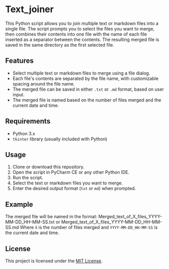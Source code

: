# Text_joiner

This Python script allows you to join multiple text or markdown files into a single file. The script prompts you to select the files you want to merge, then combines their contents into one file with the name of each file inserted as a separator between the contents. The resulting merged file is saved in the same directory as the first selected file.

## Features

- Select multiple text or markdown files to merge using a file dialog.
- Each file's contents are separated by the file name, with customizable spacing around the file name.
- The merged file can be saved in either `.txt` or `.md` format, based on user input.
- The merged file is named based on the number of files merged and the current date and time.

## Requirements

- Python 3.x
- `tkinter` library (usually included with Python)

## Usage

1. Clone or download this repository.
2. Open the script in PyCharm CE or any other Python IDE.
3. Run the script.
4. Select the text or markdown files you want to merge.
5. Enter the desired output format (`txt` or `md`) when prompted.

## Example

The merged file will be named in the format:
Merged_text_of_X_files_YYYY-MM-DD_HH-MM-SS.txt
or
Merged_text_of_X_files_YYYY-MM-DD_HH-MM-SS.md
Where `X` is the number of files merged and `YYYY-MM-DD_HH-MM-SS` is the current date and time.

## License

This project is licensed under the [MIT License](LICENSE).